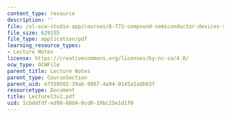 ```yaml
---
content_type: resource
description: ''
file: /ol-ocw-studio-app/courses/6-772-compound-semiconductor-devices-spring-2003/1cbddfdfed9888d40cd019bc25e1d1f0_Lecture13v2.pdf
file_size: 629155
file_type: application/pdf
learning_resource_types:
- Lecture Notes
license: https://creativecommons.org/licenses/by-nc-sa/4.0/
ocw_type: OCWFile
parent_title: Lecture Notes
parent_type: CourseSection
parent_uid: e7559502-39ab-9967-4a94-0145a1adb63f
resourcetype: Document
title: Lecture13v2.pdf
uid: 1cbddfdf-ed98-88d4-0cd0-19bc25e1d1f0
---
```

